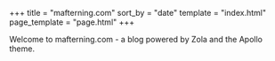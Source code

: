 +++
title = "mafterning.com"
sort_by = "date"
template = "index.html"
page_template = "page.html"
+++

Welcome to mafterning.com - a blog powered by Zola and the Apollo theme.